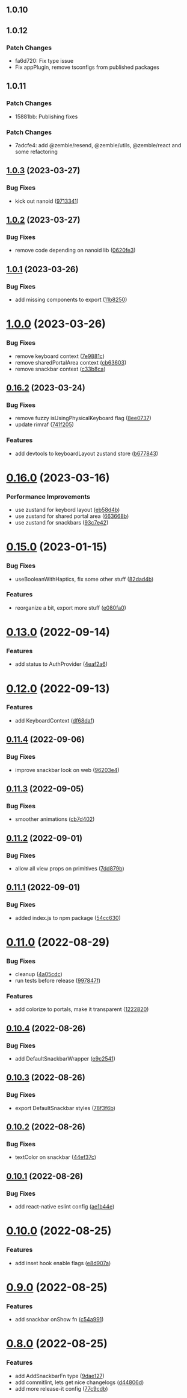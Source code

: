 ## 1.0.10

## 1.0.12

### Patch Changes

- fa6d720: Fix type issue
- Fix appPlugin, remove tsconfigs from published packages

## 1.0.11

### Patch Changes

- 15881bb: Publishing fixes

### Patch Changes

- 7adcfe4: add @zemble/resend, @zemble/utils, @zemble/react and some refactoring

## [1.0.3](https://github.com/Kingstinct/react/compare/v1.0.2...v1.0.3) (2023-03-27)

### Bug Fixes

- kick out nanoid ([9713341](https://github.com/Kingstinct/react/commit/9713341e7d161809f652cff6785a7277805aa46d))

## [1.0.2](https://github.com/Kingstinct/react/compare/v1.0.1...v1.0.2) (2023-03-27)

### Bug Fixes

- remove code depending on nanoid lib ([0620fe3](https://github.com/Kingstinct/react/commit/0620fe31c56fbf562f27d734299c8d6b7fbf8ad7))

## [1.0.1](https://github.com/Kingstinct/react/compare/v1.0.0...v1.0.1) (2023-03-26)

### Bug Fixes

- add missing components to export ([11b8250](https://github.com/Kingstinct/react/commit/11b82502d27938c6dcf396d55ede02bb139911d4))

# [1.0.0](https://github.com/Kingstinct/react/compare/v0.16.2...v1.0.0) (2023-03-26)

### Bug Fixes

- remove keyboard context ([7e9881c](https://github.com/Kingstinct/react/commit/7e9881cb4be9191c14b843c7e7e35a15357ec643))
- remove sharedPortalArea context ([cb63603](https://github.com/Kingstinct/react/commit/cb63603ddd3fc647654905de032dd5c468c838a2))
- remove snackbar context ([c33b8ca](https://github.com/Kingstinct/react/commit/c33b8caa558e4e82098599656760476791ee598b))

## [0.16.2](https://github.com/Kingstinct/react/compare/v0.16.0...v0.16.2) (2023-03-24)

### Bug Fixes

- remove fuzzy isUsingPhysicalKeyboard flag ([8ee0737](https://github.com/Kingstinct/react/commit/8ee07376d18e4addeac771fa4d1c33dda5f67a1b))
- update rimraf ([741f205](https://github.com/Kingstinct/react/commit/741f2055e29a07af02e924fe691bb14ff12789f7))

### Features

- add devtools to keyboardLayout zustand store ([b677843](https://github.com/Kingstinct/react/commit/b677843c782bad0755fde33aaa1db7b265f198b6))

# [0.16.0](https://github.com/Kingstinct/react/compare/v0.15.0...v0.16.0) (2023-03-16)

### Performance Improvements

- use zustand for keybord layout ([eb58d4b](https://github.com/Kingstinct/react/commit/eb58d4be231f121a64f41702621d7895d54ad45f))
- use zustand for shared portal area ([663668b](https://github.com/Kingstinct/react/commit/663668b1fb95689ab87295765c6a11c37fd5ef1a))
- use zustand for snackbars ([93c7e42](https://github.com/Kingstinct/react/commit/93c7e424663e4954398b3928247d52f29eaecb24))

# [0.15.0](https://github.com/kingstinct/react/compare/v0.13.0...v0.15.0) (2023-01-15)

### Bug Fixes

- useBooleanWithHaptics, fix some other stuff ([82dad4b](https://github.com/kingstinct/react/commit/82dad4b16efd83a7576ecb02e249cb0db425d8a7))

### Features

- reorganize a bit, export more stuff ([e080fa0](https://github.com/kingstinct/react/commit/e080fa0ee7ec7f4eafd547488c5d05882d115f17))

# [0.13.0](https://github.com/Kingstinct/react/compare/v0.12.0...v0.13.0) (2022-09-14)

### Features

- add status to AuthProvider ([4eaf2a6](https://github.com/Kingstinct/react/commit/4eaf2a6f4a51ef141205aef329c2ad7a2663785d))

# [0.12.0](https://github.com/Kingstinct/react/compare/v0.11.5...v0.12.0) (2022-09-13)

### Features

- add KeyboardContext ([df68daf](https://github.com/Kingstinct/react/commit/df68dafceed3f67c3b60100d43d6eb80e4252f28))

## [0.11.4](https://github.com/Kingstinct/react/compare/v0.11.3...v0.11.4) (2022-09-06)

### Bug Fixes

- improve snackbar look on web ([96203e4](https://github.com/Kingstinct/react/commit/96203e40f3c4d563e9627ea64ac4fe760dda226a))

## [0.11.3](https://github.com/Kingstinct/react/compare/v0.11.2...v0.11.3) (2022-09-05)

### Bug Fixes

- smoother animations ([cb7d402](https://github.com/Kingstinct/react/commit/cb7d402f86f149deb35d0d414abd2a2f17f747a5))

## [0.11.2](https://github.com/Kingstinct/react/compare/v0.11.1...v0.11.2) (2022-09-01)

### Bug Fixes

- allow all view props on primitives ([7dd879b](https://github.com/Kingstinct/react/commit/7dd879b1a94f6e978807ea039a7ec03451fee536))

## [0.11.1](https://github.com/Kingstinct/react/compare/v0.11.0...v0.11.1) (2022-09-01)

### Bug Fixes

- added index.js to npm package ([54cc630](https://github.com/Kingstinct/react/commit/54cc630d5f6fd7101b656e21a54429b4152b6e92))

# [0.11.0](https://github.com/Kingstinct/react/compare/v0.10.4...v0.11.0) (2022-08-29)

### Bug Fixes

- cleanup ([4a05cdc](https://github.com/Kingstinct/react/commit/4a05cdc12aa0d45c8827604c4d2381172454bebb))
- run tests before release ([997847f](https://github.com/Kingstinct/react/commit/997847f7bc3f4e9ead7f10b044337601eae49ff0))

### Features

- add colorize to portals, make it transparent ([1222820](https://github.com/Kingstinct/react/commit/1222820d729691155ee9f1b9650138ced1c14105))

## [0.10.4](https://github.com/Kingstinct/react/compare/v0.10.3...v0.10.4) (2022-08-26)

### Bug Fixes

- add DefaultSnackbarWrapper ([e9c2541](https://github.com/Kingstinct/react/commit/e9c254157b2ebd15ac2e343a0f38c25e583e9a5e))

## [0.10.3](https://github.com/Kingstinct/react/compare/v0.10.2...v0.10.3) (2022-08-26)

### Bug Fixes

- export DefaultSnackbar styles ([78f3f6b](https://github.com/Kingstinct/react/commit/78f3f6b96b44147ffcd39dd5de2aa0dadf4eeafb))

## [0.10.2](https://github.com/Kingstinct/react/compare/v0.10.1...v0.10.2) (2022-08-26)

### Bug Fixes

- textColor on snackbar ([44ef37c](https://github.com/Kingstinct/react/commit/44ef37c854220242b3da857cfc9b74d8e383a558))

## [0.10.1](https://github.com/Kingstinct/react/compare/v0.10.0...v0.10.1) (2022-08-26)

### Bug Fixes

- add react-native eslint config ([ae1b44e](https://github.com/Kingstinct/react/commit/ae1b44e5f79369c84ea466ae4d993f5fa0ad9d90))

# [0.10.0](https://github.com/Kingstinct/react/compare/v0.9.0...v0.10.0) (2022-08-25)

### Features

- add inset hook enable flags ([e8d907a](https://github.com/Kingstinct/react/commit/e8d907aa8b86d20b7f1efa63834cff9c4759782d))

# [0.9.0](https://github.com/Kingstinct/react/compare/v0.8.0...v0.9.0) (2022-08-25)

### Features

- add snackbar onShow fn ([c54a991](https://github.com/Kingstinct/react/commit/c54a991d79c02a1ca99476a69b63fb346243cf32))

# [0.8.0](https://github.com/Kingstinct/react/compare/v0.7.0...v0.8.0) (2022-08-25)

### Features

- add AddSnackbarFn type ([9dae127](https://github.com/Kingstinct/react/commit/9dae127c491e9093a29ab7f2ca85b0c4ccbabef6))
- add commitlint, lets get nice changelogs ([d44806d](https://github.com/Kingstinct/react/commit/d44806d79b22e2822214aee9b8df6636472c0edd))
- add more release-it config ([77c9cdb](https://github.com/Kingstinct/react/commit/77c9cdb22ae37f4b5fdb487b1dc4953db3a26304))
